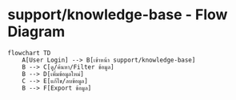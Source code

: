 # support/knowledge-base - Flow Diagram

```mermaid
flowchart TD
    A[User Login] --> B[เข้าหน้า support/knowledge-base]
    B --> C[ดู/ค้นหา/Filter ข้อมูล]
    B --> D[เพิ่มข้อมูลใหม่]
    C --> E[แก้ไข/ลบข้อมูล]
    B --> F[Export ข้อมูล]
```